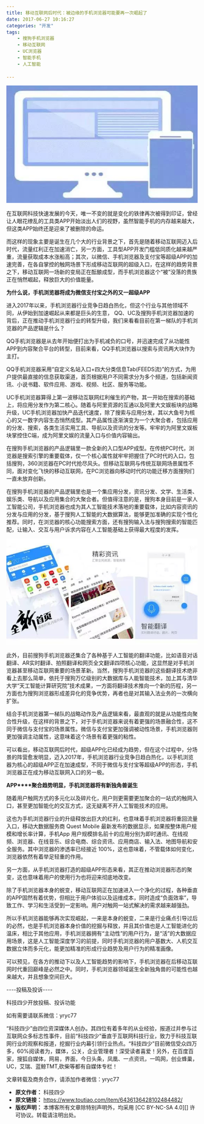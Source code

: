 ```yaml
---
title: 移动互联网后时代：被边缘的手机浏览器可能要再一次崛起了
date: 2017-06-27 10:16:27
categories: "开发"
tags:
	- 搜狗手机浏览器
	- 移动互联网
	- UC浏览器
	- 智能手机
	- 人工智能

---
```


![移动互联网后时代：被边缘的手机浏览器可能要再一次崛起了][JQNE-EFVR-YYRI.jpg]

在互联网科技快速发展的今天，唯一不变的就是变化的铁律再次被得到印证，曾经让人眼花缭乱的工具类APP开始淡出人们的视野，虽然智能手机的内存越来越大，但这类APP始终还是迎来了被删除的命运。

而这样的现象主要是诞生在几个大的行业背景之下，首先是随着移动互联网迈入后时代，流量红利正在加速消亡，另一方面，工具型APP开发门槛低同质化越来越严重，流量获取成本水涨船高；其次，以微信、手机浏览器及支付宝等超级APP的加速完善，在各自掌控的触网场景下形成移动互联网的超级入口，在这样的趋势背景之下，移动互联网一场新的变局正在酝酿成型，而手机浏览器这个“被”没落的贵族正在悄然崛起，释放巨大的价值能量。

**为什么说，手机浏览器将成为微信支付宝之外的又一超级APP**

进入2017年以来，手机浏览器行业竞争日趋白热化，但这个行业与其他领域不同，从伊始到加速崛起从来都是巨头的生意， QQ、UC及搜狗手机浏览器加速的背后，正在推动手机浏览器行业的转型升级，我们来看看目前在第一梯队的手机浏览器的产品逻辑是什么？

QQ手机浏览器是从去年开始便打出为手机减负的口号，并迅速完成了从功能性APP到内容聚合平台的转型，目前来看，QQ手机浏览器以搜索与资讯两大块作为主打。

QQ手机浏览器采用“自定义名站入口+四大分类信息Tab(FEEDS流)”的方式，为用户提供最直接的信息获取渠道，首页根据用户不同需求分为多个频道，包括新闻资讯、小说书籍、软件应用、游戏、视频、社区、服务等功能。

UC手机浏览器算得上第一波移动互联网红利催生的产物，其一开始在搜索的基础上，将应用分发作为第二核心。随着与阿里资源的互通以及阿里大文娱板块的战略升级，UC手机浏览器加快产品迭代速度，除了搜索与应用分发，其以大鱼号为核心的又一数字内容生态悄然成型。其产品属性逐渐演变为一个大聚合者，包括应用的分发、搜索，各类生活实用工具、导航以及资讯的分发等。牢牢的为阿里文娱板块掌控住C端，成为阿里文娱的流量入口与价值内容输出。

在搜狗手机浏览器的产品逻辑里一款全新的入口型APP成型。在传统PC时代，浏览器是搜索引擎的重要载体，仅一个核心属性就牢牢把握住了PC时代的入口，包括搜狗，360浏览器在PC时代抢尽风头。但移动互联网与传统互联网场景属性不同，面对变化飞快的移动互联网，在PC浏览器向移动时代的功能迁移方面搜狗们一直未放弃创新。

在搜狗手机浏览器的产品逻辑里也是一个集应用分发，资讯分发、文学、生活类、娱乐类、导航以及应用集合的大聚合者。但值得注意的是，搜狗本身目前是一家人工智能公司，手机浏览器也成为其人工智能技术落地的重要载体，比如内容资讯的分发与应用的分发，基于搜狗人工智能的大数据算法，能够更加准确的实现个性化推荐。同时，在浏览器的核心功能搜索方面，还有搜狗输入法与搜狗搜索的智能匹配，让输入、交互与用户诉求内容在人工智能基础上获得最大程度的发挥。

![移动互联网后时代：被边缘的手机浏览器可能要再一次崛起了][IYMN-RUN7-NB2Y.jpg]

此外，目前搜狗手机浏览器还集合了各种基于人工智能的翻译功能，比如语音对话翻译、AR实时翻译、拍照翻译和网页全文翻译四项核心功能，这显然是对手机浏览器甚至移动互联网重要的场景革新。当然，搜狗手机浏览器的这些翻译技术绝非看上去那么简单，依托于搜狗万亿级别的大数据库与人能智能技术，加上其与清华大学“天工智能计算研究院”技术成果，一方面将翻译技术推向一个新的历程，另一方面也为搜狗浏览器形成差异化的竞争优势，再者也是对其输入法业务的一次横向扩张。

结合手机浏览器第一梯队的战略动作及产品逻辑来看，最直观的就是从功能性向聚合性升级，在这样的背景之下，对于手机浏览器来说有着更强的场景融合性，这不同于微信与支付宝的场景属性。微信与支付宝更加强调被动性场景，手机浏览器则更加强调主动属性，这意味着这个场景有着更强的粘性。

可以看出，移动互联网后时代，超级APP化已经成为趋势，但在这个过程中，分场景的阵营愈发明显，迈入2017年，手机浏览器行业竞争日趋白热化，以手机浏览器为核心的超级APP正在加速成型，不同于微信与支付宝等超级APP的形态，手机浏览器正在成为移动互联网入口的另一极。

**APP****聚合趋势明显，手机浏览器将有新独角兽诞生**

随着用户触网方式的多元化以及碎片化，用户则更需要更加聚合的一站式的触网入口，甚至更加智能化的交互方式，这无疑离不开人工智能技术的应用。

这也为手机浏览器行业的升级释放出巨大的红利，也意味着手机浏览器将重回流量入口，移动大数据服务商 Quest Mobile 最新发布的数据显示，如果按整体用户规模和增长率计算，手机App 用户规模排名前十的应用分别为即时通讯、在线视频、浏览器、在线音乐、综合电商、综合资讯、应用商店、输入法、地图导航和安全服务。其中浏览器的渗透率已经接近 100%，这也意味着，不管载体如何变化，浏览器依然有着举足轻重的作用。

另一方面，从手机浏览器打造的超级APP形态来看，其正在推动浏览器形态的聚变，这也意味着用户的使用行为也将迎来彻底地改变。

除了手机浏览器本身的蜕变，移动互联网正在加速进入一个净化的过程，各种垂直的APP固然有着优势，但相比于用户体验以及运维成本，同时造成“负面效率”，导致工作、学习和生活受到一定影响。用户对触网一站式解决的需求越来越强劲。

所以手机浏览器能够再次实现崛起，一来是本身的蜕变，二来是行业痛点引导过后的必然，也是手机浏览器本身价值的挖掘与释放，并且其价值也是人工智能进化的温床，相比于其他应用，手机浏览器拥有“主动性”的用户行为，是“活”的大数据应用场景，这是人工智能深度学习的前提，同时手机浏览器的用户基数大、人机交互数据立体而多元化，能更加精准的形成行业趋势及用户行为的精准画像。

可以预见，在各方的推动下以及人工智能趋势的影响下，手机浏览器在后移动互联网时代重回巅峰是必然之中。同时，手机浏览器领域诞生全新独角兽的可能性也越来越大，并且想象空间巨大。

\----投稿及投诉----

科技四少开放投稿、投诉功能

如有需要请联系微信：yryc77

“科技四少”由四位资深媒体人创办。其四位有着多年的从业经验，报道过并参与过互联网众多标志性事件，目前“科技四少”垂直于互联网科技行业，致力于科技互联网行业的观察和报道，挖掘行业内幕引领行业热点。“科技四少”目前微信受众四万多，60%阅读者为，媒体，公关，企业管理者！深受读者喜爱！另外，在百度百家，搜狐自媒体，网易，界面，今日头条，凤凰、一点资讯，一鸣网，创业蜂巢，UC，艾瑞、蓝鲸TMT,砍柴等都有自媒体专栏！

文章转载及商务合作，请添加作者微信：yryc77


[JQNE-EFVR-YYRI.jpg]: static/resources/crawler/JQNE-EFVR-YYRI.jpg
[IYMN-RUN7-NB2Y.jpg]: static/resources/crawler/IYMN-RUN7-NB2Y.jpg
 *  **原文作者：** 科技四少
 *  **原文链接：** https://www.toutiao.com/item/6436136428102484482/
 *  **版权声明：** 本博客所有文章除特别声明外，均采用 [CC BY-NC-SA 4.0][] 许可协议。转载请注明出处。
